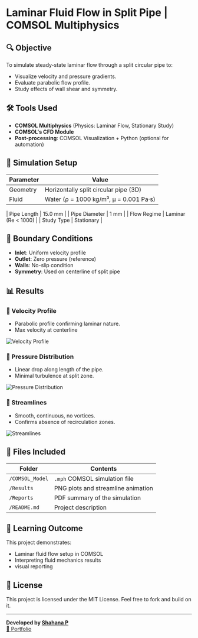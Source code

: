 # Laminar Fluid Flow in Split Pipe  | COMSOL Multiphysics

## 🔍 Objective

To simulate steady-state laminar flow through a split circular pipe to:
- Visualize velocity and pressure gradients.
- Evaluate parabolic flow profile.
- Study effects of wall shear and symmetry.

## 🛠️ Tools Used
- **COMSOL Multiphysics** (Physics: Laminar Flow, Stationary Study)
- **COMSOL's CFD Module**
- **Post-processing**: COMSOL Visualization + Python (optional for automation)

## 🧪 Simulation Setup

| Parameter         | Value                  |
|------------------|------------------------|
| Geometry          | Horizontally split circular pipe (3D) |
| Fluid             | Water (ρ = 1000 kg/m³, μ = 0.001 Pa·s) |

| Pipe Length       | 15.0 mm                  |
| Pipe Diameter     | 1 mm                 |
| Flow Regime       | Laminar (Re < 1000)    |
| Study Type        | Stationary             |

## 🔄 Boundary Conditions

- **Inlet**: Uniform velocity profile
- **Outlet**: Zero pressure (reference)
- **Walls**: No-slip condition
- **Symmetry**: Used on centerline of split pipe

## 📊 Results

### 🔹 Velocity Profile
- Parabolic profile confirming laminar nature.
- Max velocity at centerline

![Velocity Profile](velocity_profile.png)

### 🔹 Pressure Distribution
- Linear drop along length of the pipe.
- Minimal turbulence at split zone.

![Pressure Distribution](pressure_distribution.png)

### 🔹 Streamlines
- Smooth, continuous, no vortices.
- Confirms absence of recirculation zones.

![Streamlines](Results/streamlines_video.gif)

## 📎 Files Included

| Folder           | Contents |
|------------------|----------|
| `/COMSOL_Model`  | `.mph` COMSOL simulation file |
| `/Results`       | PNG plots and streamline animation |
| `/Reports`       | PDF summary of the simulation |
| `/README.md`     | Project description |

## 📌 Learning Outcome

This project demonstrates:
- Laminar fluid flow setup in COMSOL
- Interpreting fluid mechanics results
- visual reporting

## 📄 License

This project is licensed under the MIT License. Feel free to fork and build on it.

---

**Developed by [Shahana P](https://github.com/the-frozen-light)**  
[🔗 Portfolio](https://motokid181.wixsite.com/shahana-portfolio)
